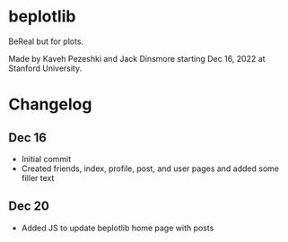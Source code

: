 # beplotlib

BeReal but for plots.

Made by Kaveh Pezeshki and Jack Dinsmore starting Dec 16, 2022 at Stanford University.

# Changelog

## Dec 16

* Initial commit
* Created friends, index, profile, post, and user pages and added some filler text

## Dec 20

* Added JS to update beplotlib home page with posts